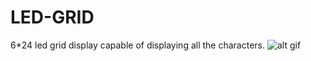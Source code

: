 # LED-GRID
6*24 led grid display capable of displaying all the characters.
![alt gif](https://media.giphy.com/media/3oKIPv7lqc8fLU90g8/giphy.gif)
